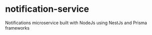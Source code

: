 # notification-service
Notifications microservice built with NodeJs using NestJs and Prisma frameworks
